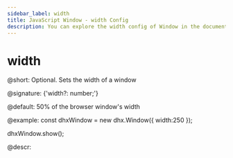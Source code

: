 ```yaml
---
sidebar_label: width
title: JavaScript Window - width Config 
description: You can explore the width config of Window in the documentation of the DHTMLX JavaScript UI library. Browse developer guides and API reference, try out code examples and live demos, and download a free 30-day evaluation version of DHTMLX Suite 7.
---
```


# width

@short: Optional. Sets the width of a window

@signature: {'width?: number;'}

@default: 50% of the browser window's width

@example:
const dhxWindow = new dhx.Window({
    width:250
});

dhxWindow.show();

@descr:

[comment]: # (@related: window/how_to_start.md window/configuration.md#sizing)
